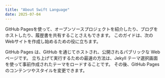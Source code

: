 ```yaml
---
title: "About Swift Language"
date: 2025-07-04
---
```


GitHub Pagesを使って、オープンソースプロジェクトを紹介したり、ブログをホストしたり、履歴書を共有することさえもできます。 
このガイドは、次のWebサイトを作成し始めるための役に立ちます。

GitHub Pages は、GitHub を通じてホストされ、公開されるパブリックな Web ページです。
立ち上げて実行するための最速の方法は、Jekyll テーマ選択画面を使って事前作成されたテーマをロードすることです。
その後、GitHub Pagesのコンテンツやスタイルを変更できます。
